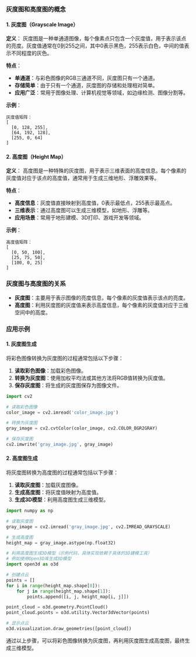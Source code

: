 ### 灰度图和高度图的概念

#### 1. 灰度图（Grayscale Image）

**定义**：
灰度图是一种单通道图像，每个像素点只包含一个灰度值，用于表示该点的亮度。灰度值通常在0到255之间，其中0表示黑色，255表示白色，中间的值表示不同程度的灰色。

**特点**：
- **单通道**：与彩色图像的RGB三通道不同，灰度图只有一个通道。
- **存储简单**：由于只有一个通道，灰度图的存储和处理相对简单。
- **应用广泛**：常用于图像处理、计算机视觉等领域，如边缘检测、图像分割等。

**示例**：
```plaintext
灰度值矩阵：
[
  [0, 128, 255],
  [64, 192, 128],
  [255, 0, 64]
]
```

#### 2. 高度图（Height Map）

**定义**：
高度图是一种特殊的灰度图，用于表示三维表面的高度信息。每个像素的灰度值对应于该点的高度值，通常用于生成三维地形、浮雕效果等。

**特点**：
- **高度信息**：灰度值直接映射到高度值，0表示最低点，255表示最高点。
- **三维表示**：通过高度图可以生成三维模型，如地形、浮雕等。
- **应用场景**：常用于地形建模、3D打印、游戏开发等领域。

**示例**：
```plaintext
高度值矩阵：
[
  [0, 50, 100],
  [25, 75, 50],
  [100, 0, 25]
]
```

### 灰度图与高度图的关系

- **灰度图**：主要用于表示图像的亮度信息，每个像素的灰度值表示该点的亮度。
- **高度图**：利用灰度图的灰度值来表示高度信息，每个像素的灰度值对应于三维空间中的高度。

### 应用示例

#### 1. 灰度图生成

将彩色图像转换为灰度图的过程通常包括以下步骤：
1. **读取彩色图像**：加载彩色图像。
2. **转换为灰度图**：使用加权平均法或其他方法将RGB值转换为灰度值。
3. **保存灰度图**：将生成的灰度图保存为图像文件。

```python
import cv2

# 读取彩色图像
color_image = cv2.imread('color_image.jpg')

# 转换为灰度图
gray_image = cv2.cvtColor(color_image, cv2.COLOR_BGR2GRAY)

# 保存灰度图
cv2.imwrite('gray_image.jpg', gray_image)
```

#### 2. 高度图生成

将灰度图转换为高度图的过程通常包括以下步骤：
1. **读取灰度图**：加载灰度图像。
2. **生成高度图**：将灰度值映射为高度值。
3. **生成3D模型**：利用高度图生成三维模型。

```python
import numpy as np

# 读取灰度图
gray_image = cv2.imread('gray_image.jpg', cv2.IMREAD_GRAYSCALE)

# 生成高度图
height_map = gray_image.astype(np.float32)

# 利用高度图生成3D模型（示例代码，具体实现依赖于具体的3D建模工具）
# 例如使用Open3D库生成3D模型
import open3d as o3d

# 创建点云
points = []
for i in range(height_map.shape[0]):
    for j in range(height_map.shape[1]):
        points.append([i, j, height_map[i, j]])

point_cloud = o3d.geometry.PointCloud()
point_cloud.points = o3d.utility.Vector3dVector(points)

# 显示点云
o3d.visualization.draw_geometries([point_cloud])
```

通过以上步骤，可以将彩色图像转换为灰度图，再利用灰度图生成高度图，最终生成三维模型。
